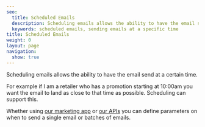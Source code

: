 ```yaml
---
seo:
  title: Scheduled Emails
  description: Scheduling emails allows the ability to have the email send process to begin at a certain time
  keywords: scheduled emails, sending emails at a specific time
title: Scheduled Emails
weight: 0
layout: page
navigation:
  show: true
---
```


Scheduling emails allows the ability to have the email send at a certain time.

For example if I am a retailer who has a promotion starting at 10:00am you want the email to land as close to that time as possible. Scheduling can support this.

Whether using [our marketing app]({{root_url}}/API_Reference/Marketing_Emails_API/schedule.html) or [our APIs]({{root_url}}/API_Reference/SMTP_API/scheduling_parameters.html) you can define parameters on when to send a single email or batches of emails.
